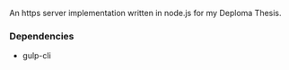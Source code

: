 An https server implementation written in node.js for my Deploma Thesis.

### Dependencies

- gulp-cli
